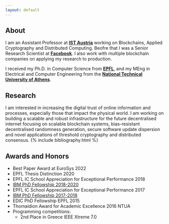 ```yaml
---
layout: default
---
```

## About

I am an Assistant Professor at **[IST Austria](https://ist.ac.at/en/research/kokoris-group/)** working on Blockchains, Applied Cryptography and Distributed Computing. Beofre that I was a Senior Research Scientist at **[Facebook](https://ch.linkedin.com/in/eleftherios-kokoris-kogias-52836274)**. I also work with multiple blockchain companies on applying my research to production.

I received my Ph.D. in Computer Science from  **[EPFL](https://people.epfl.ch/eleftherios.kokoriskogias?lang=en)**, 
and my MEng in Electrical and Computer Engineering from the **[National Technical University of Athens](https://www.ece.ntua.gr/en)**.

## Research

I am interested in increasing the digital trust of online information and processes, especially those that impact the physical world.
I am working on building a scalable and robust infrastructure for the future decentralised internet focusing on scalable blockchain systems, bias-resistant decentralised randomness generation, secure software update dispersion and novel applications of threshold cryptography and distributed consensus.
{% include bibliography.html %}

## Awards and Honors
*   Best Paper Award at EuroSys 2022
*   EPFL Thesis Distinction 2020
*   EPFL IC School Appreciation for Exceptional Performance 2018
*   [IBM PhD Fellowship 2018-2020](https://actu.epfl.ch/news/a-second-ibm-fellowship-awarded-to-lefteris-koko-2/)
*   EPFL IC School Appreciation for Exceptional Performance 2017
*   [IBM PhD Fellowship 2017-2018](https://actu.epfl.ch/news/ibm-fellowship-given-to-lefteris-kokoris-kogias/)
*   EDIC PhD Fellowship EPFL 2015
*   Thomaidion Award for Academic Excellence 2016 NTUA
*   Programming competitions:
    *   2nd Place in Greece IEEE Xtreme 7.0
  